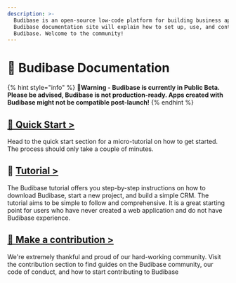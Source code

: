 ```yaml
---
description: >-
  Budibase is an open-source low-code platform for building business apps. The
  Budibase documentation site will explain how to set up, use, and contribute to
  Budibase. Welcome to the community!
---
```


# 👋 Budibase Documentation

{% hint style="info" %}
**📣Warning -  Budibase is currently in Public Beta. Please be advised, Budibase is not production-ready. Apps created with Budibase might not be compatible post-launch!**
{% endhint %}

## [🌠 Quick Start &gt;](quick-start.md)

Head to the quick start section for a micro-tutorial on how to get started. The process should only take a couple of minutes.

## 📘 [**Tutorial &gt;**](tutorial/tutorial-introduction.md) 

The Budibase tutorial offers you step-by-step instructions on how to download Budibase, start a new project, and build a simple CRM. The tutorial aims to be simple to follow and comprehensive. It is a great starting point for users who have never created a web application and do not have Budibase experience.

## [👐 Make a contribution &gt;](contributions/contributing-to-budibase.md)

We're extremely thankful and proud of our hard-working community. Visit the contribution section to find guides on the Budibase community, our code of conduct, and how to start contributing to Budibase

